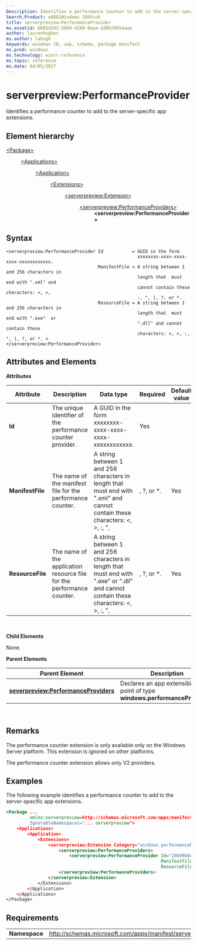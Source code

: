 ```yaml
---
Description: Identifies a performance counter to add to the server-specific app extensions.
Search.Product: eADQiWindows 10XVcnh
title: serverpreview:PerformanceProvider
ms.assetid: 6601d242-568d-4260-8aae-1d0b2965aaae
author: laurenhughes
ms.author: lahugh
keywords: windows 10, uwp, schema, package manifest
ms.prod: windows
ms.technology: winrt-reference
ms.topic: reference
ms.date: 04/05/2017
---
```


# serverpreview:PerformanceProvider


Identifies a performance counter to add to the server-specific app extensions.

## Element hierarchy

<dl>
<dt><a href="element-package.md">&lt;Package&gt;</a></dt>
<dd>
<dl>
<dt><a href="element-applications.md">&lt;Applications&gt;</a></dt>
<dd>
<dl>
<dt><a href="element-application.md">&lt;Application&gt;</a></dt>
<dd>
<dl>
<dt><a href="element-1-extensions.md">&lt;Extensions&gt;</a></dt>
<dd>
<dl>
<dt><a href="element-serverpreview-extension-manual.md">&lt;serverpreview:Extension&gt;</a></dt>
<dd>
<dl>
<dt><a href="element-serverpreview-performanceproviders-manual.md">&lt;serverpreview:PerformanceProviders&gt;</a></dt>
<dd><b>&lt;serverpreview:PerformanceProvider&gt;</b></dd>
</dl>									
</dd>
</dl>
</dd>
</dl>
</dd>
</dl>
</dd>
</dl>
</dd>
</dl>

## Syntax


```
<serverpreview:PerformanceProvider Id           = GUID in the form 
                                                  xxxxxxxx-xxxx-xxxx-xxxx-xxxxxxxxxxxx.  
                                   ManifestFile = A string between 1 and 256 characters in 
                                                  length that  must end with ".xml" and 
                                                  cannot contain these characters: <, >, 
                                                  :, ", |, ?, or *.
                                   ResourceFile = A string between 1 and 256 characters in 
                                                  length that  must end with ".exe"  or 
                                                  ".dll" and cannot contain these 
                                                  characters: <, >, :, ", |, ?, or *. >
</serverpreview:PerformanceProvider>
```

## Attributes and Elements


**Attributes**

| Attribute        | Description                                                            | Data type                                                                                                                                               | Required | Default value |
|------------------|------------------------------------------------------------------------|---------------------------------------------------------------------------------------------------------------------------------------------------------|----------|---------------|
| **Id**           | The unique identifier of the performance counter provider.             | A GUID in the form xxxxxxxx-xxxx-xxxx-xxxx-xxxxxxxxxxxx.                                                                                                | Yes      |               |
| **ManifestFile** | The name of the manifest file for the performance counter.             | A string between 1 and 256 characters in length that must end with ".xml" and cannot contain these characters: &lt;, &gt;, :, ", |, ?, or \*.           | Yes      |               |
| **ResourceFile** | The name of the application resource file for the performance counter. | A string between 1 and 256 characters in length that must end with ".exe" or ".dll" and cannot contain these characters: &lt;, &gt;, :, ", |, ?, or \*. | Yes      |               |

 

**Child Elements**

None.

**Parent Elements**

| Parent Element                                                                                 | Description                                                                   |
|------------------------------------------------------------------------------------------------|-------------------------------------------------------------------------------|
| [**severpreview:PerformanceProviders**](element-serverpreview-performanceproviders-manual.md) | Declares an app extensibility point of type **windows.performanceProviders**. |

 

## Remarks


The performance counter extension is only available only on the Windows Server platform. This extension is ignored on other platforms.

The performance counter extension allows only V2 providers.

## Examples


The following example identifies a performance counter to add to the server-specific app extensions.

```XML
<Package ...
         xmlns:serverpreview=http://schemas.microsoft.com/appx/manifest/serverpreview/windows10"  
         IgnorableNamespaces="... serverpreview">
    <Applications>
        <Application>
            <Extensions>
                <serverpreview:Extension Category="windows.performanceProviders">  
                    <serverpreview:PerformanceProviders>  
                        <serverpreview:PerformanceProvider Id="19b99d4e-deef-4de5-9fe8-5d53a01f79e0"
                                                           ManifestFile="Counters.xml"  
                                                           ResourceFile="PerfSample.exe" />  
                    </serverpreview:PerformanceProviders>  
                </serverpreview:Extension>  
            </Extensions>
        </Application>
    </Applications>
</Package>
```

## Requirements


|               |                                                                    |
|---------------|--------------------------------------------------------------------|
| **Namespace** | http://schemas.microsoft.com/appx/manifest/serverpreview/windows10 |

 

 

 



